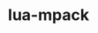 ---
title: "lua-mpack"
layout: cache
categories: [package, develop]
meta: {"compilers": ["gcc@10.2.1", "gcc@10.5.0", "gcc@13.3.0", "gcc@7.5.0"], "num_specs": 19, "num_specs_by_stack": {"developer-tools": 3, "developer-tools-aarch64-linux-gnu": 8, "developer-tools-manylinux2014": 1, "developer-tools-x86_64_v3-linux-gnu": 7, "root": 19}, "oss": ["centos7", "rhel8", "ubuntu18.04"], "platforms": ["linux"], "stacks": ["developer-tools", "developer-tools-aarch64-linux-gnu", "developer-tools-manylinux2014", "developer-tools-x86_64_v3-linux-gnu", "root"], "targets": ["aarch64", "x86_64_v3"], "versions": ["1.0.12"]}
spec_details: [{"compiler": "gcc@13.3.0", "hash": "2bxulhoxbnwo3nzzkts3jdkwlkg22wkf", "os": "rhel8", "platform": "linux", "size": "-", "stacks": ["developer-tools-aarch64-linux-gnu", "root"], "target": "aarch64", "variants": ["build_system=lua"], "versions": ["1.0.12"]}, {"compiler": "gcc@10.5.0", "hash": "3j5vwku3uqohxflfpap6juzltxs6l4dq", "os": "centos7", "platform": "linux", "size": "-", "stacks": ["developer-tools-x86_64_v3-linux-gnu", "root"], "target": "x86_64_v3", "variants": ["build_system=lua"], "versions": ["1.0.12"]}, {"compiler": "gcc@13.3.0", "hash": "42y2lutnffklpmuzjwbl4yw65opzgsm2", "os": "rhel8", "platform": "linux", "size": "-", "stacks": ["developer-tools-aarch64-linux-gnu", "root"], "target": "aarch64", "variants": ["build_system=lua"], "versions": ["1.0.12"]}, {"compiler": "gcc@7.5.0", "hash": "6675mqh6ocvdv7paecvqozphyvfoge5n", "os": "ubuntu18.04", "platform": "linux", "size": "-", "stacks": ["developer-tools", "root"], "target": "x86_64_v3", "variants": ["build_system=lua"], "versions": ["1.0.12"]}, {"compiler": "gcc@10.5.0", "hash": "6azkeruy4agku4ouq2bg4z7jrsqgjxuu", "os": "centos7", "platform": "linux", "size": "-", "stacks": ["developer-tools-x86_64_v3-linux-gnu", "root"], "target": "x86_64_v3", "variants": ["build_system=lua"], "versions": ["1.0.12"]}, {"compiler": "gcc@10.5.0", "hash": "6gknqpfe3kqcrc6xn5s4kpb6rd33cg4z", "os": "centos7", "platform": "linux", "size": "-", "stacks": ["developer-tools-x86_64_v3-linux-gnu", "root"], "target": "x86_64_v3", "variants": ["build_system=lua"], "versions": ["1.0.12"]}, {"compiler": "gcc@10.5.0", "hash": "7vqdp3djpztfc3jlukuc7zt5zf53ocfd", "os": "centos7", "platform": "linux", "size": "-", "stacks": ["developer-tools-x86_64_v3-linux-gnu", "root"], "target": "x86_64_v3", "variants": ["build_system=lua"], "versions": ["1.0.12"]}, {"compiler": "gcc@13.3.0", "hash": "akexp2etkw4sq4mgmvyubylzooyhk6ro", "os": "rhel8", "platform": "linux", "size": "-", "stacks": ["developer-tools-aarch64-linux-gnu", "root"], "target": "aarch64", "variants": ["build_system=lua"], "versions": ["1.0.12"]}, {"compiler": "gcc@13.3.0", "hash": "bt3p2wf4353y4qsdvjyhyrzjar2lc52m", "os": "rhel8", "platform": "linux", "size": "-", "stacks": ["developer-tools-aarch64-linux-gnu", "root"], "target": "aarch64", "variants": ["build_system=lua"], "versions": ["1.0.12"]}, {"compiler": "gcc@13.3.0", "hash": "cmr7rmbg5z6mdoapw6fpveve3twe7tyv", "os": "rhel8", "platform": "linux", "size": "-", "stacks": ["developer-tools-aarch64-linux-gnu", "root"], "target": "aarch64", "variants": ["build_system=lua"], "versions": ["1.0.12"]}, {"compiler": "gcc@13.3.0", "hash": "ee53xtkc46xxby5rdba7aaugkxe6we2c", "os": "rhel8", "platform": "linux", "size": "-", "stacks": ["developer-tools-aarch64-linux-gnu", "root"], "target": "aarch64", "variants": ["build_system=lua"], "versions": ["1.0.12"]}, {"compiler": "gcc@7.5.0", "hash": "eehqc3futou2l2gfpqne5sfkbtmlgive", "os": "ubuntu18.04", "platform": "linux", "size": "-", "stacks": ["developer-tools", "root"], "target": "x86_64_v3", "variants": ["build_system=lua"], "versions": ["1.0.12"]}, {"compiler": "gcc@10.5.0", "hash": "hjdt4ihaqf7ygbldki7ydskr2oovgtpi", "os": "centos7", "platform": "linux", "size": "-", "stacks": ["developer-tools-x86_64_v3-linux-gnu", "root"], "target": "x86_64_v3", "variants": ["build_system=lua"], "versions": ["1.0.12"]}, {"compiler": "gcc@13.3.0", "hash": "igbsqhjsx5vcw4wanfgvt2he4z4znphe", "os": "rhel8", "platform": "linux", "size": "-", "stacks": ["developer-tools-aarch64-linux-gnu", "root"], "target": "aarch64", "variants": ["build_system=lua"], "versions": ["1.0.12"]}, {"compiler": "gcc@13.3.0", "hash": "l7tpz76ly7ftn6nof5pmkvuqerj4h5lh", "os": "rhel8", "platform": "linux", "size": "-", "stacks": ["developer-tools-aarch64-linux-gnu", "root"], "target": "aarch64", "variants": ["build_system=lua"], "versions": ["1.0.12"]}, {"compiler": "gcc@10.2.1", "hash": "odwbjc5av2kiuv3sa7zncpok6krnync7", "os": "centos7", "platform": "linux", "size": "-", "stacks": ["developer-tools-manylinux2014", "root"], "target": "x86_64_v3", "variants": ["build_system=lua"], "versions": ["1.0.12"]}, {"compiler": "gcc@7.5.0", "hash": "pajl6ov7ct26atod5erb6om2yvenpx7i", "os": "ubuntu18.04", "platform": "linux", "size": "-", "stacks": ["developer-tools", "root"], "target": "x86_64_v3", "variants": ["build_system=lua"], "versions": ["1.0.12"]}, {"compiler": "gcc@10.5.0", "hash": "xsv7vpfw7vbv4j4lnrxhacbqtdvsqy4x", "os": "centos7", "platform": "linux", "size": "-", "stacks": ["developer-tools-x86_64_v3-linux-gnu", "root"], "target": "x86_64_v3", "variants": ["build_system=lua"], "versions": ["1.0.12"]}, {"compiler": "gcc@10.5.0", "hash": "zaipaxxygvvyzfkeaah2poroakkhszwy", "os": "centos7", "platform": "linux", "size": "-", "stacks": ["developer-tools-x86_64_v3-linux-gnu", "root"], "target": "x86_64_v3", "variants": ["build_system=lua"], "versions": ["1.0.12"]}]
---